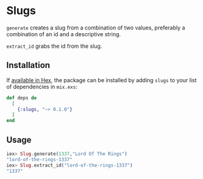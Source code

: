 # Slugs

`generate` creates a slug from a combination of two values, preferably a combination of an id and a descriptive string.

`extract_id` grabs the id from the slug.

## Installation

If [available in Hex](https://hex.pm/docs/publish), the package can be installed
by adding `slugs` to your list of dependencies in `mix.exs`:

```elixir
def deps do
  [
    {:slugs, "~> 0.1.0"}
  ]
end
```

## Usage

```elixir
iex> Slug.generate(1337,"Lord Of The Rings")
"lord-of-the-rings-1337"
iex> Slug.extract_id("lord-of-the-rings-1337")
"1337"
```